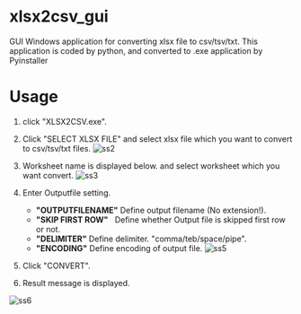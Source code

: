 # xlsx2csv_gui
GUI Windows application for converting xlsx file to csv/tsv/txt.
This application is coded by python, and converted to .exe application by Pyinstaller 

# Usage
1. click "XLSX2CSV.exe".

2. Click "SELECT XLSX FILE" and select xlsx file which you want to convert to csv/tsv/txt files.
![ss2](https://media.consulting-github.teradata.com/user/240/files/2834c930-d391-11e8-8f41-5891f43e32d9)

3. Worksheet name is displayed below. and select worksheet which you want convert.
![ss3](https://media.consulting-github.teradata.com/user/240/files/45112fee-d391-11e8-9633-44dbb7ebf1d7)


4. Enter Outputfile setting.
    - **"OUTPUTFILENAME"**   Define output filename (No extension!).
    - **"SKIP FIRST ROW"**   Define whether Output file is skipped first row or not.
    - **"DELIMITER"**   Define delimiter. "comma/teb/space/pipe".
    - **"ENCODING"**  Define encoding of output file.
![ss5](https://media.consulting-github.teradata.com/user/240/files/55bef98e-d391-11e8-98f2-c4dc694e97f7)
    
5. Click "CONVERT".

6. Result message is displayed.

  
  ![ss6](https://media.consulting-github.teradata.com/user/240/files/608e710a-d391-11e8-9f49-a6d4e15f3a95)


